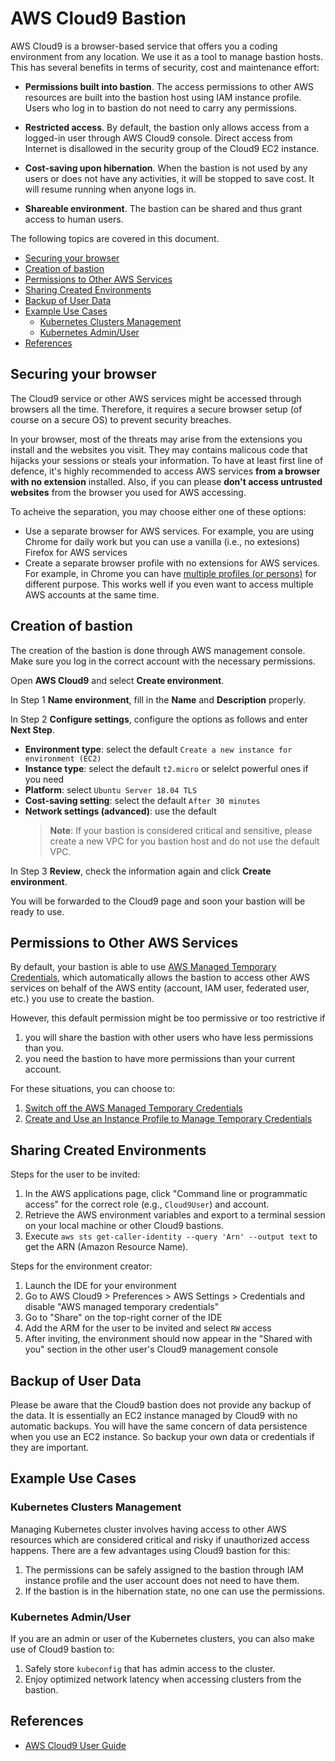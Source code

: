 # AWS Cloud9 Bastion

AWS Cloud9 is a browser-based service that offers you a coding environment from any location. We use it as a tool to manage bastion hosts. This has several benefits in terms of security, cost and maintenance effort:

- **Permissions built into bastion**. The access permissions to other AWS resources are built into the bastion host using IAM instance profile. Users who log in to bastion do not need to carry any permissions.

- **Restricted access**. By default, the bastion only allows access from a logged-in user through AWS Cloud9 console. Direct access from Internet is disallowed in the security group of the Cloud9 EC2 instance.

- **Cost-saving upon hibernation**. When the bastion is not used by any users or does not have any activities, it will be stopped to save cost. It will resume running when anyone logs in.

- **Shareable environment**. The bastion can be shared and thus grant access to human users.

The following topics are covered in this document.

- [Securing your browser](#securing-your-browser)
- [Creation of bastion](#creation-of-bastion)
- [Permissions to Other AWS Services](#permissions-to-other-aws-services)
- [Sharing Created Environments](#sharing-created-environments)
- [Backup of User Data](#backup-of-user-data)
- [Example Use Cases](#example-use-cases)
  - [Kubernetes Clusters Management](#kubernetes-clusters-management)
  - [Kubernetes Admin/User](#kubernetes-adminuser)
- [References](#references)

## Securing your browser

The Cloud9 service or other AWS services might be accessed through browsers all the time. Therefore, it requires a secure browser setup (of course on a secure OS) to prevent security breaches.

In your browser, most of the threats may arise from the extensions you install and the websites you visit. They may contains malicous code that hijacks your sessions or steals your information. To have at least first line of defence, it's highly recommended to access AWS services **from a browser with no extension** installed. Also, if you can please **don't access untrusted websites** from the browser you used for AWS accessing.

To acheive the separation, you may choose either one of these options:

- Use a separate browser for AWS services. For example, you are using Chrome for daily work but you can use a vanilla (i.e., no extesions) Firefox for AWS services
- Create a separate browser profile with no extensions for AWS services. For example, in Chrome you can have [multiple profiles  (or persons)](https://support.google.com/chrome/answer/2364824?co=GENIE.Platform%3DDesktop&hl=en) for different purpose. This works well if you even want to access multiple AWS accounts at the same time.

## Creation of bastion

The creation of the bastion is done through AWS management console. Make sure you log in the correct account with the necessary permissions.

Open **AWS Cloud9** and select **Create environment**.

In Step 1 **Name environment**, fill in the **Name** and **Description** properly.

In Step 2 **Configure settings**, configure the options as follows and enter **Next Step**.

- **Environment type**: select the default `Create a new instance for environment (EC2)`
- **Instance type**: select the default `t2.micro` or selelct powerful ones if you need
- **Platform**: select `Ubuntu Server 18.04 TLS`
- **Cost-saving setting**: select the default `After 30 minutes`
- **Network settings (advanced)**: use the default
  > **Note**: If your bastion is considered critical and sensitive, please create a new VPC for you bastion host and do not use the default VPC.

In Step 3 **Review**, check the information again and click **Create environment**.

You will be forwarded to the Cloud9 page and soon your bastion will be ready to use.

## Permissions to Other AWS Services

By default, your bastion is able to use [AWS Managed Temporary Credentials](https://docs.aws.amazon.com/cloud9/latest/user-guide/auth-and-access-control.html#auth-and-access-control-temporary-managed-credentials-supported), which automatically allows the bastion to access other AWS services on behalf of the AWS entity (account, IAM user, federated user, etc.) you use to create the bastion.

However, this default permission might be too permissive or too restrictive if

1. you will share the bastion with other users who have less permissions than you.
2. you need the bastion to have more permissions than your current account.

For these situations, you can choose to:

1. [Switch off the AWS Managed Temporary Credentials](https://docs.aws.amazon.com/cloud9/latest/user-guide/auth-and-access-control.html#auth-and-access-control-temporary-managed-credentials-supported)
2. [Create and Use an Instance Profile to Manage Temporary Credentials](https://docs.aws.amazon.com/cloud9/latest/user-guide/credentials.html#credentials-temporary)

## Sharing Created Environments

Steps for the user to be invited:

1. In the AWS applications page, click "Command line or programmatic access" for the correct role (e.g., `Cloud9User`) and account.
2. Retrieve the AWS environment variables and export to a terminal session on your local machine or other Cloud9 bastions.
3. Execute `aws sts get-caller-identity --query 'Arn' --output text` to get the ARN (Amazon Resource Name).

Steps for the environment creator:

1. Launch the IDE for your environment
2. Go to AWS Cloud9 > Preferences > AWS Settings > Credentials and disable "AWS managed temporary credentials"
3. Go to "Share" on the top-right corner of the IDE
4. Add the ARM for the user to be invited and select `RW` access
5. After inviting, the environment should now appear in the "Shared with you" section in the other user's Cloud9 management console

## Backup of User Data

Please be aware that the Cloud9 bastion does not provide any backup of the data. It is essentially an EC2 instance managed by Cloud9 with no automatic backups. You will have the same concern of data persistence when you use an EC2 instance. So backup your own data or credentials if they are important.

## Example Use Cases

### Kubernetes Clusters Management

Managing Kubernetes cluster involves having access to other AWS resources which are considered critical and risky if unauthorized access happens. There are a few advantages using Cloud9 bastion for this:

1. The permissions can be safely assigned to the bastion through IAM instance profile and the user account does not need to have them.
2. If the bastion is in the hibernation state, no one can use the permissions.

### Kubernetes Admin/User

If you are an admin or user of the Kubernetes clusters, you can also make use of Cloud9 bastion to:

1. Safely store `kubeconfig` that has admin access to the cluster.
2. Enjoy optimized network latency when accessing clusters from the bastion.

## References

- [AWS Cloud9 User Guide](https://docs.aws.amazon.com/cloud9/latest/user-guide/welcome.html)
